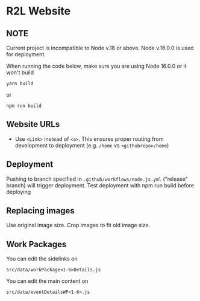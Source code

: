 # R2L Website

## NOTE

Current project is incompatible to Node v.18 or above. Node v.16.0.0 is used for deployment.

When running the code below, make sure you are using Node 16.0.0 or it won't build

```$
yarn build
```

or

```
npm run build
```

## Website URLs

- Use `<Link>` instead of `<a>`. This ensures proper routing from development to
  deployment (e.g. `/home` vs `<githubrepo>/home`)

## Deployment

Pushing to branch specified in `.github/workflows/node.js.yml` ("release" branch) will trigger deployment.
Test deployment with npm run build before deploying

## Replacing images

Use original image size. Crop images to fit old image size.

## Work Packages

You can edit the sidelinks on

```
src/data/workPackage<1-6>Details.js
```

You can edit the main content on

```
src/data/eventDetailsWP<1-6>.js
```
